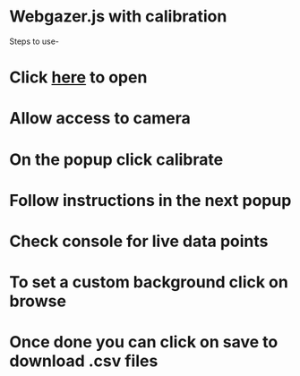 # Webgazer.js with calibration

Steps to use-
# Click [here](https://wafer.netlify.app/) to open
# Allow access to camera
# On the popup click calibrate
# Follow instructions in the next popup
# Check console for live data points
# To set a custom background click on browse
# Once done you can click on save to download .csv files
